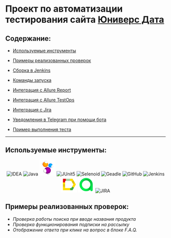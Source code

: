 # Проект по автоматизации тестирования сайта **[Юниверс Дата](https://universe-data.ru)**

## **Содержание:**

* <a href="#tools">Используемые инструменты</a>

* <a href="#cases">Примеры реализованных проверок</a>

* <a href="#jenkins">Сборка в Jenkins</a>

* <a href="#console">Команды запуска</a>

* <a href="#allure">Интеграция с Allure Report</a>

* <a href="#allure-testops">Интеграция с Allure TestOps</a>

* <a href="#jira">Интеграция с Jira</a>

* <a href="#telegram">Уведомления в Telegram при помощи бота</a>

* <a href="#video">Пример выполнения теста</a>
---
<a id="tools"></a>
## <a name="Используемые инструменты">**Используемые инструменты:**</a>
<p align="center">
  <img src="https://cdn.jsdelivr.net/gh/devicons/devicon@latest/icons/intellij/intellij-original.svg" width="50" height="50" alt="IDEA"/>
  <img src="https://cdn.jsdelivr.net/gh/devicons/devicon@latest/icons/java/java-original-wordmark.svg" width="50" height="50" alt="Java"/>
  <img src="images/logo/Selenide.svg" width="50" height="50"  alt="Selenide"/>
  <img src="https://cdn.jsdelivr.net/gh/devicons/devicon@latest/icons/junit/junit-original.svg" width="50" height="50" alt="JUnit5"/>
  <img src="https://aerokube.com/img/aerokube_logo.svg" width="50" height="50" alt="Selenoid"/>
  <img src="https://cdn.jsdelivr.net/gh/devicons/devicon@latest/icons/gradle/gradle-original.svg" width="50" height="50" alt="Geadle"/>
  <img src="https://cdn.jsdelivr.net/gh/devicons/devicon@latest/icons/github/github-original.svg" width="50" height="50" alt="GitHub"/>
  <img src="https://cdn.jsdelivr.net/gh/devicons/devicon@latest/icons/jenkins/jenkins-original.svg" width="50" height="50" alt="Jenkins"/>
  <img src="images/logo/Allure.svg" width="50" height="50"  alt="Allure Report"/>
  <img src="images/logo/Allure_TO.svg" width="50" height="50"  alt="Allure TestOps"/>
  <img src="https://cdn.jsdelivr.net/gh/devicons/devicon@latest/icons/jira/jira-original.svg" width="50" height="50" alt="JIRA"//>
</p>

<a id="cases"></a>
## <a name="Примеры реализованных проверок">**Примеры реализованных проверок:**</a>
- *Проверка работы поиска при вводе названия продукта*
- *Проверка функционирования подписки на рассылку*
- *Отображение ответа при клике на вопрос в блоке F.A.Q.*
